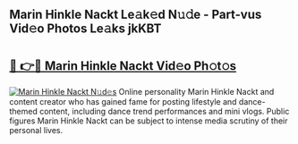 ## Marin Hinkle Nackt Le𝚊k𝚎d N𝚞𝚍e - Part-vus Vid𝚎o Photos Le𝚊ks jkKBT

# <h2><a href="http://fb35lm6.evod.top/?m=Marin+Hinkle+Nackt">🔗 👉🔴 Marin Hinkle Nackt Vid𝚎o Ph𝚘t𝚘s</a></h2>

[![Marin Hinkle Nackt N𝚞d𝚎s](https://i.imgur.com/8V9OHl7.gif)](http://fb35lm6.evod.top/?m=Marin+Hinkle+Nackt)
Online personality Marin Hinkle Nackt and content creator who has gained fame for posting lifestyle and dance-themed content, including dance trend performances and mini vlogs. Public figures Marin Hinkle Nackt can be subject to intense media scrutiny of their personal lives. 
